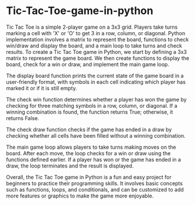 # Tic-Tac-Toe-game-in-python
Tic Tac Toe is a simple 2-player game on a 3x3 grid. Players take turns marking a cell with 'X' or 'O' to get 3 in a row, column, or diagonal. Python implementation involves a matrix to represent the board, functions to check win/draw and display the board, and a main loop to take turns and check results.
To create a Tic Tac Toe game in Python, we start by defining a 3x3 matrix to represent the game board. We then create functions to display the board, check for a win or draw, and implement the main game loop.

The display board function prints the current state of the game board in a user-friendly format, with symbols in each cell indicating which player has marked it or if it is still empty.

The check win function determines whether a player has won the game by checking for three matching symbols in a row, column, or diagonal. If a winning combination is found, the function returns True; otherwise, it returns False.

The check draw function checks if the game has ended in a draw by checking whether all cells have been filled without a winning combination.

The main game loop allows players to take turns making moves on the board. After each move, the loop checks for a win or draw using the functions defined earlier. If a player has won or the game has ended in a draw, the loop terminates and the result is displayed.

Overall, the Tic Tac Toe game in Python is a fun and easy project for beginners to practice their programming skills. It involves basic concepts such as functions, loops, and conditionals, and can be customized to add more features or graphics to make the game more enjoyable.
